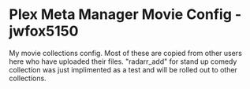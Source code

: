 # Plex Meta Manager Movie Config - jwfox5150

My movie collections config. Most of these are copied from other users here who have uploaded their files. "radarr_add" for stand up comedy collection was just implimented as a test and will be rolled out to other collections.